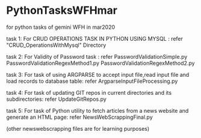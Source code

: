 # PythonTasksWFHmar
for python tasks of gemini WFH in mar2020

task 1: For CRUD OPERATIONS TASK IN PYTHON USING MYSQL :
refer "CRUD_OperationsWithMysql" Directory 

task 2: For Validity of Password task :
refer PasswordValidationSimple.py
      PasswordValidationRegexMethod1.py
      PasswordValidationRegexMethod2.py


task 3: For task of using ARGPARSE to accept input file,read input file and load records to database table:
refer ArgparseInputFileProcessing.py

task 4: For task of updating GIT repos in current directories and its subdirectories:
refer UpdateGitRepos.py

task 5: For task of Python utility to fetch articles from a news website and generate an HTML page:
refer NewsWebScrappingFinal.py

(other newswebscrapping files are for learning purposes)


